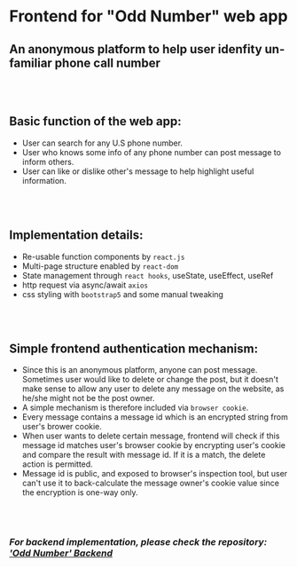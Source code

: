 # Frontend for "Odd Number" web app
## An anonymous platform to help user idenfity un-familiar phone call number
<br/>
<br/>

## **Basic function of the web app:**
- User can search for any U.S phone number.
- User who knows some info of any phone number can post message to inform others.
- User can like or dislike other's message to help highlight useful information.
<br/>
<br/>

## **Implementation details:**
- Re-usable function components by `react.js`
- Multi-page structure enabled by `react-dom`
- State management through `react hooks`, useState, useEffect, useRef
- http request via async/await `axios`
- css styling with `bootstrap5` and some manual tweaking
<br/>
<br/>

## **Simple frontend authentication mechanism:**
- Since this is an anonymous platform, anyone can post message. Sometimes user would like to delete or change the post, but it doesn't make sense to allow any user to delete any message on the website, as he/she might not be the post owner.
- A simple mechanism is therefore included via `browser cookie`.
- Every message contains a message id which is an encrypted string from user's brower cookie.
- When user wants to delete certain message, frontend will check if this message id matches user's browser cookie by encrypting user's cookie and compare the result with message id. If it is a match, the delete action is permitted.
- Message id is public, and exposed to browser's inspection tool, but user can't use it to back-calculate the message owner's cookie value since the encryption is one-way only.
<br/>
<br/>

### _For backend implementation, please check the repository: ['Odd Number' Backend](https://github.com/RupertDeng/odd-number.backend)_

